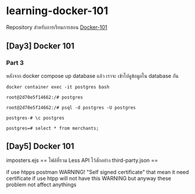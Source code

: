 # learning-docker-101

Repository สำหรับการเรียนการสอน [Docker-101](https://github.com/actlook25957/docker-101) 


## [Day3] Docker 101 


### Part 3
หลังจาก docker compose up database แล้ว เราจะ เข้าไปดูข้อมูลใน database กัน

```
docker container exec -it postgres bash
```

```
root@2d70e5f14662:/# postgres
```

```
root@2d70e5f14662:/# psql -d postgres -U postgres
```

```
postgres-# \c postgres
```

```
postgres=# select * from merchants;
```

## [Day5] Docker 101 

imposters.ejs == ไฟล์ที่รวม Less API ไว้สักอย่าง
third-party.json == 

if use htpps postman WARNING! "Self signed certificate" that mean it need certificate 
if use htpp will not have this WARNING but anyway these problem not affect anythings


